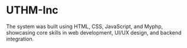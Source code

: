 # UTHM-Inc
The system was built using HTML, CSS, JavaScript, and Myphp, showcasing core skills in web development, UI/UX design, and backend integration.
